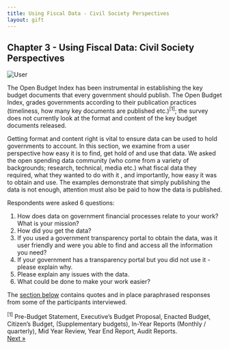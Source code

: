 ```yaml
---
title: Using Fiscal Data - Civil Society Perspectives 
layout: gift
---
```


## Chapter 3 - Using Fiscal Data: Civil Society Perspectives 

<img alt="User" src="http://farm8.staticflickr.com/7104/7286164510_2139fc2e89_t.jpg" class="inline-image" />

The Open Budget Index has been instrumental in establishing the key budget documents that every government should publish. The Open Budget Index, grades governments according to their publication practices (timeliness, how many key documents are published etc.)<sup>[1]</sup>; the survey does not currently look at the format and content of the key budget documents released. 

Getting format and content right is vital to ensure data can be used to hold governments to account. In this section, we examine from a user perspective how easy it is to find, get hold of and use that data. We asked the open spending data community (who come from a variety of backgrounds; research, technical, media etc.) what  fiscal data they required, what they wanted to do with it , and importantly, how easy it was to obtain and use. The examples demonstrate that simply publishing the data is not enough, attention must also be paid to how the data is published.

Respondents were asked 6 questions: 

1. How does data on government financial processes relate to your work? What is your mission? 
2. How did you get the data? 
3. If you used a government transparency portal to obtain the data, was it user friendly and were you able to find and access all the information you need? 
4. If your government has a transparency portal but you did not use it - please explain why. 
5. Please explain any issues with the data. 
6. What could be done to make your work easier? 

The [section below](chapter3-1.html) contains quotes and in place paraphrased responses from some of the participants interviewed. 

<div class='footnote'>
    <sup>[1]</sup> Pre-Budget Statement, Executive’s Budget Proposal, Enacted Budget, Citizen’s Budget, (Supplementary budgets), In-Year Reports (Monthly / quarterly), Mid Year Review, Year End Report, Audit Reports.
</div>

<div class="pull-right"><a class="btn btn-default btn-mini" href="chapter3-1.html">Next &raquo;</a></div>
